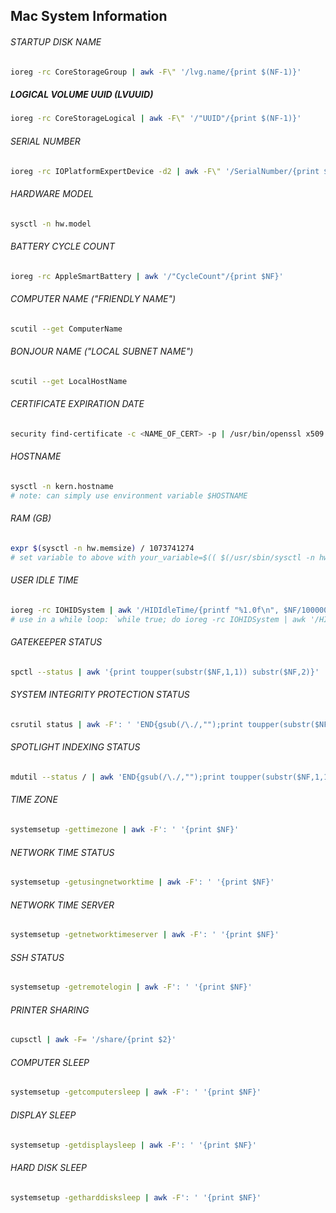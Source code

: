 ## Mac System Information

###### STARTUP DISK NAME
```bash
ioreg -rc CoreStorageGroup | awk -F\" '/lvg.name/{print $(NF-1)}'
```

##### LOGICAL VOLUME UUID (LVUUID)
```bash
ioreg -rc CoreStorageLogical | awk -F\" '/"UUID"/{print $(NF-1)}'
```

###### SERIAL NUMBER
```bash
ioreg -rc IOPlatformExpertDevice -d2 | awk -F\" '/SerialNumber/{print $(NF-1)}'
```

###### HARDWARE MODEL
```bash
sysctl -n hw.model
```

###### BATTERY CYCLE COUNT
```bash
ioreg -rc AppleSmartBattery | awk '/"CycleCount"/{print $NF}'
```

###### COMPUTER NAME ("FRIENDLY NAME")
```bash
scutil --get ComputerName
```

###### BONJOUR NAME ("LOCAL SUBNET NAME")
```bash
scutil --get LocalHostName
```
###### CERTIFICATE EXPIRATION DATE
```bash
security find-certificate -c <NAME_OF_CERT> -p | /usr/bin/openssl x509 -enddate -noout | cut -d\= -f2 | xargs -I {} date -jf "%b %d %T %Y %Z" {} "+%F %T %Z"
```
###### HOSTNAME
```bash
sysctl -n kern.hostname
# note: can simply use environment variable $HOSTNAME
```

###### RAM (GB)
```bash
expr $(sysctl -n hw.memsize) / 1073741274
# set variable to above with your_variable=$(( $(/usr/sbin/sysctl -n hw.memsize) / 1073741274 ))
```

###### USER IDLE TIME
```bash
ioreg -rc IOHIDSystem | awk '/HIDIdleTime/{printf "%1.0f\n", $NF/1000000000}'
# use in a while loop: `while true; do ioreg -rc IOHIDSystem | awk '/HIDIdleTime/{printf "%1.0f\n", $NF/1000000000}'; done`
```

###### GATEKEEPER STATUS
```bash
spctl --status | awk '{print toupper(substr($NF,1,1)) substr($NF,2)}'
```

###### SYSTEM INTEGRITY PROTECTION STATUS
```bash
csrutil status | awk -F': ' 'END{gsub(/\./,"");print toupper(substr($NF,1,1)) substr($NF,2)}'
```

###### SPOTLIGHT INDEXING STATUS
```bash
mdutil --status / | awk 'END{gsub(/\./,"");print toupper(substr($NF,1,1)) substr($NF,2)}'
```

###### TIME ZONE
```bash
systemsetup -gettimezone | awk -F': ' '{print $NF}'
```

###### NETWORK TIME STATUS
```bash
systemsetup -getusingnetworktime | awk -F': ' '{print $NF}'
```

###### NETWORK TIME SERVER
```bash
systemsetup -getnetworktimeserver | awk -F': ' '{print $NF}'
```

###### SSH STATUS
```bash
systemsetup -getremotelogin | awk -F': ' '{print $NF}'
```

###### PRINTER SHARING
```bash
cupsctl | awk -F= '/share/{print $2}'
```

###### COMPUTER SLEEP
```bash
systemsetup -getcomputersleep | awk -F': ' '{print $NF}'
```

###### DISPLAY SLEEP
```bash
systemsetup -getdisplaysleep | awk -F': ' '{print $NF}'
```

###### HARD DISK SLEEP
```bash
systemsetup -getharddisksleep | awk -F': ' '{print $NF}'
```
